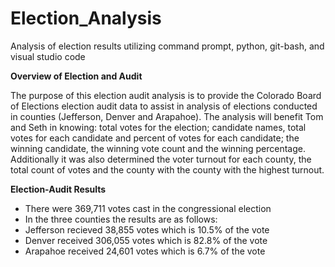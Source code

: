 # Election_Analysis
Analysis of election results utilizing command prompt, python, git-bash, and visual studio code

  **Overview of Election and Audit**

The purpose of this election audit analysis is to provide the Colorado Board of Elections election audit data to assist in analysis of elections conducted in counties (Jefferson, Denver and Arapahoe). The analysis will benefit Tom and Seth in knowing: total votes for the election; candidate names, total votes for each candidate and percent of votes for each candidate; the winning candidate, the winning vote count and the winning percentage. Additionally it was also determined the voter turnout for each county, the total count of votes and the county with the county with the highest turnout. 

  **Election-Audit Results**
    
*   There were 369,711 votes cast in the congressional election
*   In the three counties the results are as follows: 
*    Jefferson recieved 38,855 votes which is 10.5% of the vote 
*    Denver received 306,055 votes which is 82.8% of the vote
*    Arapahoe received 24,601 votes which is 6.7% of the vote 
